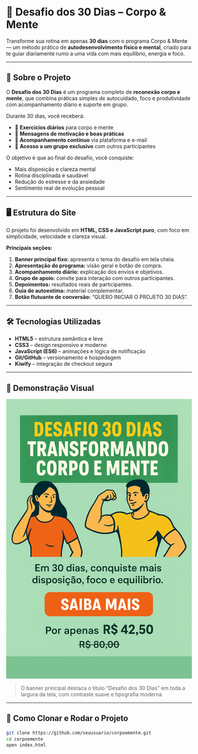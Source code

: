 # 💚 Desafio dos 30 Dias – Corpo & Mente

Transforme sua rotina em apenas **30 dias** com o programa Corpo & Mente — um método prático de **autodesenvolvimento físico e mental**, criado para te guiar diariamente rumo a uma vida com mais equilíbrio, energia e foco.

---

## 🌱 Sobre o Projeto

O **Desafio dos 30 Dias** é um programa completo de **reconexão corpo e mente**, que combina práticas simples de autocuidado, foco e produtividade com acompanhamento diário e suporte em grupo.

Durante 30 dias, você receberá:
- 🧘 **Exercícios diários** para corpo e mente  
- 💬 **Mensagens de motivação e boas práticas**  
- 💪 **Acompanhamento contínuo** via plataforma e e-mail  
- 🤝 **Acesso a um grupo exclusivo** com outros participantes  

O objetivo é que ao final do desafio, você conquiste:
- Mais disposição e clareza mental  
- Rotina disciplinada e saudável  
- Redução do estresse e da ansiedade  
- Sentimento real de evolução pessoal  

---

## 🖥️ Estrutura do Site

O projeto foi desenvolvido em **HTML, CSS e JavaScript puro**, com foco em simplicidade, velocidade e clareza visual.

**Principais seções:**
1. **Banner principal fixo:** apresenta o tema do desafio em tela cheia.  
2. **Apresentação do programa:** visão geral e botão de compra.  
3. **Acompanhamento diário:** explicação dos envios e objetivos.  
4. **Grupo de apoio:** convite para interação com outros participantes.  
5. **Depoimentos:** resultados reais de participantes.  
6. **Guia de autoestima:** material complementar.  
7. **Botão flutuante de conversão:** “QUERO INICIAR O PROJETO 30 DIAS”.  

---

## 🛠️ Tecnologias Utilizadas

- **HTML5** – estrutura semântica e leve  
- **CSS3** – design responsivo e moderno  
- **JavaScript (ES6)** – animações e lógica de notificação  
- **Git/GitHub** – versionamento e hospedagem  
- **Kiwify** – integração de checkout segura  

---

## 📸 Demonstração Visual

![Banner do Desafio](assets/hero_banner.png)

> O banner principal destaca o título “Desafio dos 30 Dias” em toda a largura da tela, com contraste suave e tipografia moderna.

---

## 🚀 Como Clonar e Rodar o Projeto

```bash
git clone https://github.com/seuusuario/corpoemente.git
cd corpoemente
open index.html

